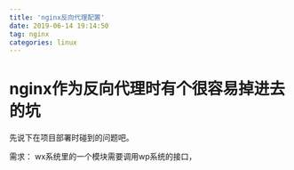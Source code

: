 ```yaml
---
title: 'nginx反向代理配置'
date: 2019-06-14 19:14:50
tag: nginx
categories: linux
---
```

# nginx作为反向代理时有个很容易掉进去的坑

先说下在项目部署时碰到的问题吧。

需求： wx系统里的一个模块需要调用wp系统的接口，